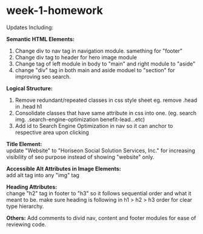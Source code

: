 # week-1-homework
Updates Including:


<b>Semantic HTML Elements:</b>
1. Change div to nav tag in navigation module. samething for "footer"
2. Change div tag to  header for hero image module
3. Change tag of left module in body to "main" and right module to "aside"
4. change "div" tag in both main and aside moduel to "section" for improving seo search.

<b>Logical Structure:</b>
1. Remove redundant/repeated classes in css style sheet eg. remove .head in .head h1
2. Consolidate classes that have same attribute in css into one. (eg. search img. .search-engine-optimization benefit-lead...etc)
3. Add id to Search Engine Optimization in nav so it can anchor to respective area upon clicking


<b>Title Element:</b>
<br>update "Website" to "Horiseon Social Solution Services, Inc." for increasing visibility of seo purpose instead of showing "website" only.

<b>Accessible Alt Attributes in Image Elements:</b>
<br>add alt tag into  any "img" tag


<b>Heading Attributes:</b>
<br>change "h2" tag in footer to "h3" so it follows sequential order and what it meant to be. make sure heading is following in h1 > h2 > h3 order for clear type hierarchy.

<b>Others:</b>
Add comments to divid nav, content and footer modules for ease of reviewing code. 